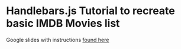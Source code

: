 # Handlebars.js Tutorial to recreate basic IMDB Movies list
Google slides with instructions <a href="https://docs.google.com/presentation/d/10OKK3scWQlTO6M3Cya1ecw2dZ84WK8EmPWXLi8TTbxY/edit?usp=sharing" target="_blank">found here</a>
